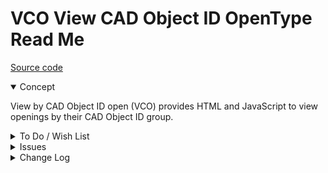# VCO View CAD Object ID OpenType Read Me

[Source code](  )

<details open >

<summary>Concept</summary>

View by CAD Object ID open (VCO) provides HTML and JavaScript to view openings by their CAD Object ID group.

</details>

<details>

<summary>To Do / Wish List</summary>


</details>

<details>

<summary>Issues</summary>


</details>

<details>

<summary>Change Log</summary>

### 2019-07-21 ~ Theo

VCO 0.17.00-0vco

* R - VCO.js: First commit


### 2019-07-08 ~ Theo

VBCOO 0.16-01-0vbcoo

* F - First commit

</details>
